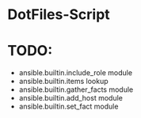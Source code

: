 # DotFiles-Script


# TODO:
- ansible.builtin.include_role module
- ansible.builtin.items lookup
- ansible.builtin.gather_facts module
- ansible.builtin.add_host module
- ansible.builtin.set_fact module


